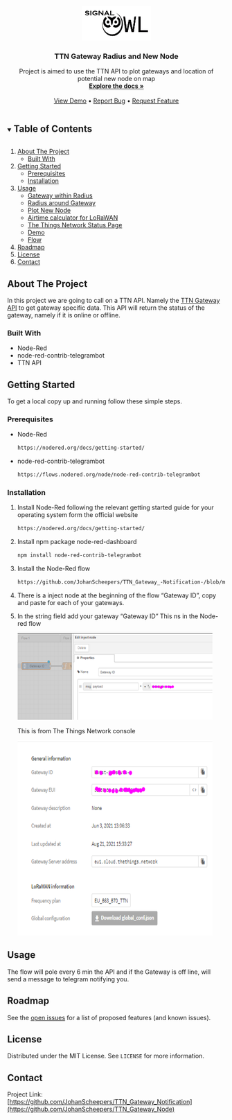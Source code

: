 <!-- PROJECT LOGO -->
<br />
<p align="center">
  <a href="https://github.com/JohanScheepers/TTN_Gateway_Notification">
    <img src="images/SIGNALOWL.jpg" alt="Logo" width="160" height="80">
  </a>

  <h3 align="center">TTN Gateway Radius and New Node</h3>

  <p align="center">
    Project is aimed to use the TTN API to plot gateways and location of potential new node on map
    <br />
    <a href="https://github.com/JohanScheepers/TTN_Gateway_Notification"><strong>Explore the docs »</strong></a>
    <br />
    <br />
    <a href="https://github.com/JohanScheepers/TTN_Gateway_Notification/blob/main/images/gatewayRadius.gif">View Demo</a>
    •
    <a href="https://github.com/JohanScheepers/TTN_Gateway_Notification/issues">Report Bug</a>
    •
    <a href="https://github.com/JohanScheepers/TTN_Gateway_Notification/issues">Request Feature</a>
  </p>
</p>



<!-- TABLE OF CONTENTS -->
<details open="open">
  <summary><h2 style="display: inline-block">Table of Contents</h2></summary>
  <ol>
    <li>
      <a href="#about-the-project">About The Project</a>
      <ul>
        <li><a href="#built-with">Built With</a></li>
      </ul>
    </li>
    <li>
      <a href="#getting-started">Getting Started</a>
      <ul>
        <li><a href="#prerequisites">Prerequisites</a></li>
        <li><a href="#installation">Installation</a></li>
      </ul>
    </li>
    <li>
	<a href="#usage">Usage</a>
	<ul>
        <li><a href="#gateway-within-radius">Gateway within Radius</a></li>
        <li><a href="#radius-around-gateway">Radius around Gateway</a></li>
        <li><a href="#plot-new-node">Plot New Node</a></li>
	   <li><a href="#airtime-calculator-for-loRaWAN">Airtime calculator for LoRaWAN</a></li>
	   <li><a href="#the-things-network-status-page">The Things Network Status Page</a></li>
        <li><a href="#demo">Demo</a></li>
        <li><a href="#flow">Flow</a></li>
      </ul>
    </li> 
    <li><a href="#roadmap">Roadmap</a></li>
    <li><a href="#license">License</a></li>
    <li><a href="#contact">Contact</a></li>
  </ol>
</details>



<!-- ABOUT THE PROJECT -->
## About The Project

In this project we are going to call on a TTN API. Namely the <a href="https://mapper.packetbroker.net/api/v2/gateways/netID=000013,tenantID=ttn,id=bb1st-jansmuts-1">TTN Gateway API</a> to get gateway specific data. This API will return the status of the gateway, namely if it is online or offline.


### Built With

* []()Node-Red
* []()node-red-contrib-telegrambot
* []()TTN API




<!-- GETTING STARTED -->
## Getting Started

To get a local copy up and running follow these simple steps.

### Prerequisites

* Node-Red
  ```sh
  https://nodered.org/docs/getting-started/
  ```

* node-red-contrib-telegrambot
  ```sh
  https://flows.nodered.org/node/node-red-contrib-telegrambot
  ```
### Installation

1. Install Node-Red following the relevant getting started guide for your operating system form the official website
   ```sh
   https://nodered.org/docs/getting-started/
   ```
2. Install npm  package node-red-dashboard
   ```sh
   npm install node-red-contrib-telegrambot
   ```
4. Install the Node-Red flow
   ```sh
   https://github.com/JohanScheepers/TTN_Gateway_-Notification-/blob/master/flow/TTN_Gateway_Radius.json
   ```

5. There is a inject node at the beginning of the flow “Gateway ID”, copy and paste for each of your gateways.

6. In the string field add your gateway “Gateway ID” 
	This ns in the Node-red flow

	<img src="images/injectNode.PNG" alt="Demo" width="450" height="200">

	This is from The Things Network console

	<img src="images/gatewayId.PNG" alt="Demo" width="450" height="450">






<!-- USAGE EXAMPLES -->
## Usage

The flow will pole every 6 min the API and if the Gateway is off line, will send a message to telegram notifying you.


<!-- ROADMAP -->
## Roadmap

See the [open issues](https://github.com/JohanScheepers/TTN_Gateway_Notification/issues) for a list of proposed features (and known issues).



<!-- LICENSE -->
## License

Distributed under the MIT License. See `LICENSE` for more information.



<!-- CONTACT -->
## Contact


Project Link: [https://github.com/JohanScheepers/TTN_Gateway_Notification](https://github.com/JohanScheepers/TTN_Gateway_Node)






<!-- MARKDOWN LINKS & IMAGES -->
<!-- https://www.markdownguide.org/basic-syntax/#reference-style-links -->

[forks-shield]: https://img.shields.io/github/forks/JohanScheepers/repo.svg?style=for-the-badge
[forks-url]: https://github.com/JohanScheepers/repo/network/members
[stars-shield]: https://img.shields.io/github/stars/JohanScheepers/repo.svg?style=for-the-badge
[stars-url]:https://github.com/JohanScheepers/TTN_Gateway_Notification/stargazers
[issues-shield]: https://img.shields.io/github/issues/JohanScheepers/repo.svg?style=for-the-badge
[issues-url]: https://github.com/JohanScheepers/repo/issues
[license-shield]: https://img.shields.io/github/license/JohanScheepers/repo.svg?style=for-the-badge
[license-url]: https://github.com/JohanScheepers/repo/blob/master/LICENSE.txt
[linkedin-shield]: https://img.shields.io/badge/-LinkedIn-black.svg?style=for-the-badge&logo=linkedin&colorB=555
[linkedin-url]: https://www.linkedin.com/in/johan-scheepers-6a263514a/
